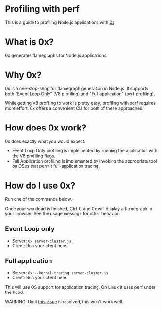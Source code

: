 # Profiling with perf

This is a guide to profiling Node.js applications with [0x](https://github.com/davidmarkclements/0x).

# What is 0x?

0x generates flamegraphs for Node.js applications.

# Why 0x?

0x is a one-stop-shop for flamegraph generation in Node.js.
It supports both "Event Loop Only" (V8 profiling) and "Full application" (perf profiling).

While getting V8 profiling to work is pretty easy, profiling with perf requires more effort.
0x offers a convenient CLI for both of these approaches.

# How does 0x work?

0x does exactly what you would expect:
- Event Loop Only profiling is implemented by running the application with the V8 profiling flags.
- Full Application profiling is implemented by invoking the appropriate tool on OSes that permit full-application tracing.

# How do I use 0x?

Run one of the commands below.

Once your workload is finished, Ctrl-C and 0x will display a flamegraph in your browser.
See the usage message for other behavior.

## Event Loop only

- Server: `0x server-cluster.js`
- Client: Run your client here.

## Full application

- Server: `0x --kernel-tracing server-cluster.js`
- Client: Run your client here.

This will use OS support for application tracing.
On Linux it uses perf under the hood.

WARNING: Until [this issue](https://github.com/davidmarkclements/0x/issues/113) is resolved, this won't work well.
